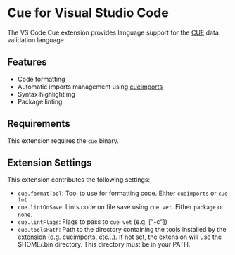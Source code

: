 # Cue for Visual Studio Code

The VS Code Cue extension provides language support for the [CUE](https://github.com/cue-lang/cue) data validation language.

## Features

- Code formatting
- Automatic imports management using [cueimports](https://github.com/asdine/cueimports)
- Syntax highlightimg
- Package linting

## Requirements

This extension requires the `cue` binary.

## Extension Settings

This extension contributes the following settings:

- `cue.formatTool`: Tool to use for formatting code. Either `cueimports` or `cue fmt`
- `cue.lintOnSave`: Lints code on file save using `cue vet`. Either `package` or `none`.
- `cue.lintFlags`: Flags to pass to `cue vet` (e.g. ["-c"])
- `cue.toolsPath`: Path to the directory containing the tools installed by the extension (e.g. cueimports, etc...). If not set, the extension will use the $HOME/.bin directory. This directory must be in your PATH.
